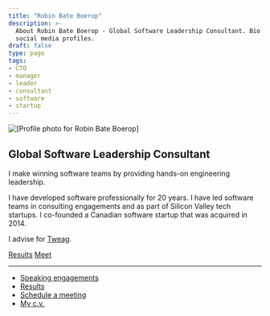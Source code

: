 ```yaml
---
title: "Robin Bate Boerop"
description: >-
  About Robin Bate Boerop - Global Software Leadership Consultant. Bio and
  social media profiles.
draft: false
type: page
tags:
- CTO
- manager
- leader
- consultant
- software
- startup
---
```


<div class="flex-ns justify-between">

<div class="w-50-ns">
<img
 class="br2"
 src="/images/robinbb-profile-photo-bw.jpeg"
 alt="[Profile photo for Robin Bate Boerop]"
 >
</div>

<div class="ml3-ns w-50-ns">
<h2 class="mt0-ns f3">Global Software Leadership Consultant</h2>

I make winning software teams by providing hands-on engineering leadership.

I have developed software professionally for 20 years.  I have led software
teams in consulting engagements and as part of Silicon Valley tech startups. I
co-founded a Canadian software startup that was acquired in 2014.

I advise for [Tweag](https://tweag.io/).

<div class="mv4 w-100 flex justify-around">
<a
 href="/results/"
 class="grow w-50 f3 button mv1 pv2 ph3 tc br3 mw4 ba"
 >Results</a>
<a
 href="/meet/"
 class="grow w-50 f3 button mv1 pv2 ph3 tc br3 mw4 ba"
 >Meet</a>
</div>
</div>
</div>

---
- [Speaking engagements](/talks/)
- [Results](/results/)
- [Schedule a meeting](/meet/)
- [My c.v.](https://www.linkedin.com/in/robinbb/)
